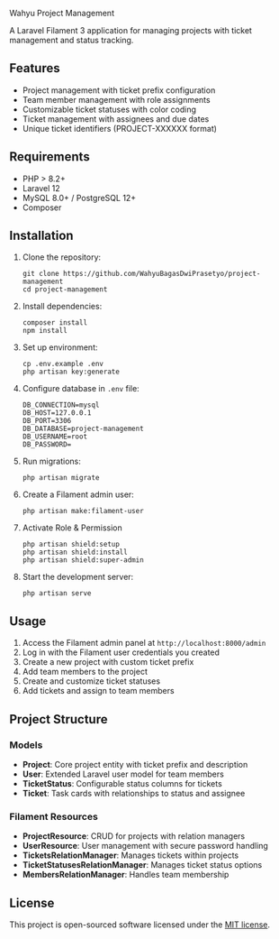 Wahyu Project Management


A Laravel Filament 3 application for managing projects with ticket management and status tracking.

## Features

- Project management with ticket prefix configuration
- Team member management with role assignments
- Customizable ticket statuses with color coding
- Ticket management with assignees and due dates
- Unique ticket identifiers (PROJECT-XXXXXX format)

## Requirements

- PHP > 8.2+
- Laravel 12
- MySQL 8.0+ / PostgreSQL 12+
- Composer

## Installation

1. Clone the repository:
   ```
   git clone https://github.com/WahyuBagasDwiPrasetyo/project-management
   cd project-management
   ```

2. Install dependencies:
   ```
   composer install
   npm install
   ```

3. Set up environment:
   ```
   cp .env.example .env
   php artisan key:generate
   ```

4. Configure database in `.env` file:
   ```
   DB_CONNECTION=mysql
   DB_HOST=127.0.0.1
   DB_PORT=3306
   DB_DATABASE=project-management
   DB_USERNAME=root
   DB_PASSWORD=
   ```

5. Run migrations:
   ```
   php artisan migrate
   ```

6. Create a Filament admin user:
   ```
   php artisan make:filament-user
   ```
7. Activate Role & Permission
   ```
   php artisan shield:setup
   php artisan shield:install
   php artisan shield:super-admin
   ```

8. Start the development server:
   ```
   php artisan serve
   ```

## Usage

1. Access the Filament admin panel at `http://localhost:8000/admin`
2. Log in with the Filament user credentials you created
3. Create a new project with custom ticket prefix
4. Add team members to the project
5. Create and customize ticket statuses
6. Add tickets and assign to team members

## Project Structure

### Models
- **Project**: Core project entity with ticket prefix and description
- **User**: Extended Laravel user model for team members
- **TicketStatus**: Configurable status columns for tickets
- **Ticket**: Task cards with relationships to status and assignee

### Filament Resources
- **ProjectResource**: CRUD for projects with relation managers
- **UserResource**: User management with secure password handling
- **TicketsRelationManager**: Manages tickets within projects
- **TicketStatusesRelationManager**: Manages ticket status options
- **MembersRelationManager**: Handles team membership

## License

This project is open-sourced software licensed under the [MIT license](https://opensource.org/licenses/MIT).
